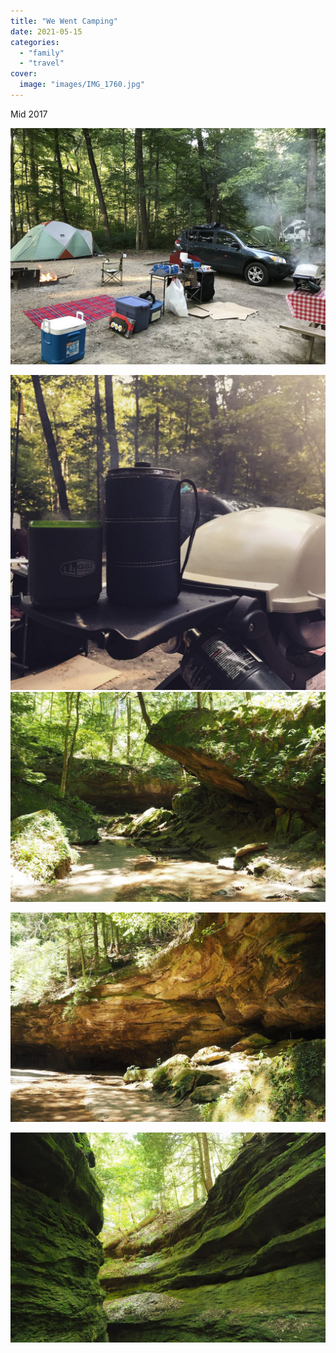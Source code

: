 ```yaml
---
title: "We Went Camping"
date: 2021-05-15
categories:
  - "family"
  - "travel"
cover:
  image: "images/IMG_1760.jpg"
---
```


Mid 2017

![](images/IMG_1760.jpg)

![](images/IMG_1672.jpg)
![](images/P8090084.jpg)

![](images/P8090083.jpg)

![](images/DB251B81-A12D-425F-8D20-84D9B5E9CB3A.jpg)
